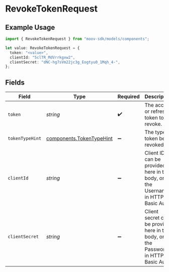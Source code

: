 # RevokeTokenRequest

## Example Usage

```typescript
import { RevokeTokenRequest } from "moov-sdk/models/components";

let value: RevokeTokenRequest = {
  token: "<value>",
  clientId: "5clTR_MdVrrkgxw2",
  clientSecret: "dNC-hg7sVm22jc3g_Eogtyu0_1Mqh_4-",
};
```

## Fields

| Field                                                                                  | Type                                                                                   | Required                                                                               | Description                                                                            | Example                                                                                |
| -------------------------------------------------------------------------------------- | -------------------------------------------------------------------------------------- | -------------------------------------------------------------------------------------- | -------------------------------------------------------------------------------------- | -------------------------------------------------------------------------------------- |
| `token`                                                                                | *string*                                                                               | :heavy_check_mark:                                                                     | The access or refresh token to revoke.                                                 |                                                                                        |
| `tokenTypeHint`                                                                        | [components.TokenTypeHint](../../models/components/tokentypehint.md)                   | :heavy_minus_sign:                                                                     | The type of token being revoked.                                                       |                                                                                        |
| `clientId`                                                                             | *string*                                                                               | :heavy_minus_sign:                                                                     | Client ID can be provided here in the body, or as the Username in HTTP Basic Auth.     | 5clTR_MdVrrkgxw2                                                                       |
| `clientSecret`                                                                         | *string*                                                                               | :heavy_minus_sign:                                                                     | Client secret can be provided here in the body, or as the Password in HTTP Basic Auth. | dNC-hg7sVm22jc3g_Eogtyu0_1Mqh_4-                                                       |